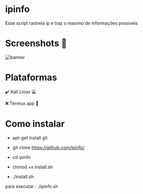 # ipinfo
 Esse script rastreia ip e traz o maximo de informações possiveis
 
# Screenshots 📸
<img src="https://user-images.githubusercontent.com/88547689/130147953-1dcc2f10-67ee-48c7-99c3-487dcab19f70.png" alt="banner" style="max-width:100%;">
 
# Plataformas 
✔️ Kali Linux 💻
 
❌ Termux app 📱
 
# Como instalar

+ apt-get install git
 
+ git clone https://github.com/ipinfo/
 
+ cd ipinfo
 
+ chmod +x install.sh
 
+ ./install.sh
 
para executar : ./ipinfo.sh
